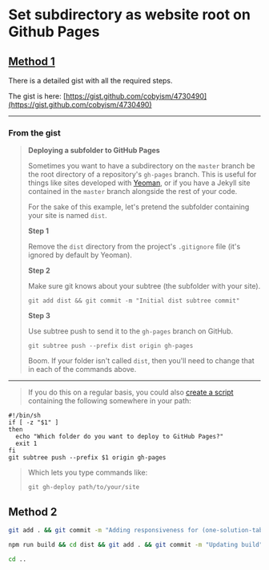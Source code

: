 # Set subdirectory as website root on Github Pages

## [Method 1](https://stackoverflow.com/a/36782614/13961420)

There is a detailed gist with all the required steps.

The gist is here:
[https://gist.github.com/cobyism/4730490](https://gist.github.com/cobyism/4730490)

---

### From the gist

> **Deploying a subfolder to GitHub Pages**
>
> Sometimes you want to have a subdirectory on the `master` branch be the root directory of a repository's `gh-pages` branch. This is useful for things like sites developed with [Yeoman](http://yeoman.io/), or if you have a Jekyll site contained in the `master` branch alongside the rest of your code.
>
> For the sake of this example, let's pretend the subfolder containing your site is named `dist`.
>
> **Step 1**
>
> Remove the `dist` directory from the project's `.gitignore` file (it's ignored by default by Yeoman).
>
> **Step 2**
>
> Make sure git knows about your subtree (the subfolder with your site).
>
> ```none
> git add dist && git commit -m "Initial dist subtree commit"
> ```
>
> **Step 3**
>
> Use subtree push to send it to the `gh-pages` branch on GitHub.
>
> ```none
> git subtree push --prefix dist origin gh-pages
> ```
>
> Boom. If your folder isn't called `dist`, then you'll need to change that in each of the commands above.

---

> If you do this on a regular basis, you could also [create a script](https://github.com/cobyism/dotfiles/blob/master/bin/git-gh-deploy) containing the following somewhere in your path:

```none
#!/bin/sh
if [ -z "$1" ]
then
  echo "Which folder do you want to deploy to GitHub Pages?"
  exit 1
fi
git subtree push --prefix $1 origin gh-pages
```

> Which lets you type commands like:
>
> ```none
> git gh-deploy path/to/your/site
> ```

## Method 2

```bash
git add . && git commit -m "Adding responsiveness for (one-solution-table, join-together-table, detail-table) rows and some finishing touches" && git push -u origin main

npm run build && cd dist && git add . && git commit -m "Updating build" && git push -u origin gh-pages -f

cd ..
```
